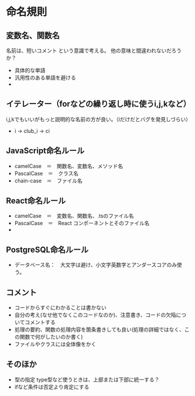 # 命名規則
## 変数名、関数名
名前は、短いコメント という意識で考える。
他の意味と間違われないだろうか？
* 具体的な単語
* 汎用性のある単語を避ける
* 
## イテレーター（forなどの繰り返し時に使うi,j,kなど）
i,j,kでもいいがもっと説明的な名前の方が良い。（iだけだとバグを発見しづらい）
* i → club_i → ci


## JavaScript命名ルール
* camelCase　＝　関数名、変数名、メソッド名
* PascalCase　＝　クラス名
* chain-case　＝　ファイル名

## React命名ルール
* camelCase　＝　変数名、関数名、.tsのファイル名
* PascalCase　＝　React コンポーネントとそのファイル名
* 

## PostgreSQL命名ルール
* データベース名：　大文字は避け、小文字英数字とアンダースコアのみ使う。

## コメント
* コードからすぐにわかることは書かない
* 自分の考え(なせ他でなくこのコードなのか)、注意書き、コードの欠陥についてコメントする
* 処理の要約、関数の処理内容を箇条書きしても良い(処理の詳細ではなく、この関数で何がしたいのか書く)
* ファイルやクラスには全体像をかく
## そのほか
* 型の指定 type型など使うときは、上部または下部に統一する？
* ifなど条件は否定より肯定にする

